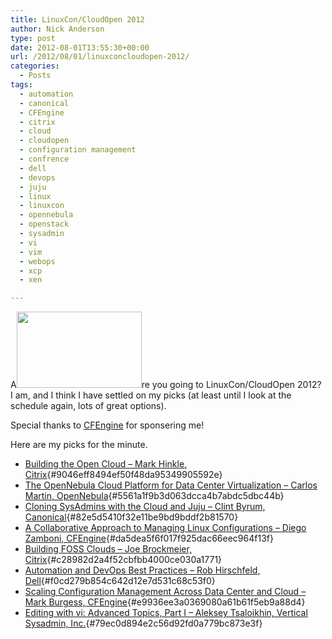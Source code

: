 ```yaml
---
title: LinuxCon/CloudOpen 2012
author: Nick Anderson
type: post
date: 2012-08-01T13:55:30+00:00
url: /2012/08/01/linuxconcloudopen-2012/
categories:
  - Posts
tags:
  - automation
  - canonical
  - CFEngine
  - citrix
  - cloud
  - cloudopen
  - configuration management
  - confrence
  - dell
  - devops
  - juju
  - linux
  - linuxcon
  - opennebula
  - openstack
  - sysadmin
  - vi
  - vim
  - webops
  - xcp
  - xen

---
```

A[<img class="alignright size-full wp-image-1058" title="linuxon_cloudopen2012" src="http://www.cmdln.org/images/wp-content/uploads/2012/07/linuxon_cloudopen2012.png" alt="" width="200" height="122" />][1]re you going to LinuxCon/CloudOpen 2012? I am, and I think I have settled on my picks (at least until I look at the schedule again, lots of great options).

Special thanks to [CFEngine][2] for sponsering me!

Here are my picks for the minute.

  * [Building the Open Cloud &#8211; Mark Hinkle, Citrix][3]{#9046eff8494ef50f48da95349905592e}
  * [The OpenNebula Cloud Platform for Data Center Virtualization &#8211; Carlos Martin, OpenNebula][4]{#5561a1f9b3d063dcca4b7abdc5dbc44b}
  * [Cloning SysAdmins with the Cloud and Juju &#8211; Clint Byrum, Canonical][5]{#82e5d5410f32e11be9bd9bddf2b81570}
  * [A Collaborative Approach to Managing Linux Configurations &#8211; Diego Zamboni, CFEngine][6]{#da5dea5f6f017f925dac66eec964f13f}
  * [Building FOSS Clouds &#8211; Joe Brockmeier, Citrix][7]{#c28982d2a4f52cbfbb4000ce030a1771}
  * [Automation and DevOps Best Practices &#8211; Rob Hirschfeld, Dell][8]{#f0cd279b854c642d12e7d531c68c53f0}
  * [Scaling Configuration Management Across Data Center and Cloud &#8211; Mark Burgess, CFEngine][9]{#e9936ee3a0369080a61b61f5eb9a88d4}
  * [Editing with vi: Advanced Topics, Part I &#8211; Aleksey Tsaloikhin, Vertical Sysadmin, Inc.][10]{#79ec0d894e2c56d92fd0a779bc873e3f}

 [1]: http://www.cmdln.org/images/wp-content/uploads/2012/07/linuxon_cloudopen2012.png
 [2]: http://www.cfengine.com
 [3]: http://cloudopen2012.sched.org/event/9046eff8494ef50f48da95349905592e?iframe=yes&w=900&sidebar=yes&bg=no#?iframe=yes&w=900&sidebar=yes&bg=no#sched-body-outer
 [4]: http://cloudopen2012.sched.org/event/5561a1f9b3d063dcca4b7abdc5dbc44b?iframe=yes&w=900&sidebar=yes&bg=no#?iframe=yes&w=900&sidebar=yes&bg=no#sched-body-outer
 [5]: http://cloudopen2012.sched.org/event/82e5d5410f32e11be9bd9bddf2b81570?iframe=yes&w=900&sidebar=yes&bg=no#?iframe=yes&w=900&sidebar=yes&bg=no#sched-body-outer
 [6]: http://lcna2012.sched.org/event/da5dea5f6f017f925dac66eec964f13f?iframe=yes&w=900&sidebar=yes&bg=no#?iframe=yes&w=900&sidebar=yes&bg=no#sched-body-outer
 [7]: http://cloudopen2012.sched.org/event/c28982d2a4f52cbfbb4000ce030a1771?iframe=yes&w=900&sidebar=yes&bg=no#?iframe=yes&w=900&sidebar=yes&bg=no#sched-body-outer
 [8]: http://cloudopen2012.sched.org/event/f0cd279b854c642d12e7d531c68c53f0?iframe=yes&w=900&sidebar=yes&bg=no#sched-body-outer
 [9]: http://cloudopen2012.sched.org/event/e9936ee3a0369080a61b61f5eb9a88d4?iframe=yes&w=900&sidebar=yes&bg=no#?iframe=yes&w=900&sidebar=yes&bg=no#sched-body-outer
 [10]: http://lcna2012.sched.org/event/79ec0d894e2c56d92fd0a779bc873e3f?iframe=yes&w=900&sidebar=yes&bg=no#?iframe=yes&w=900&sidebar=yes&bg=no#sched-body-outer
